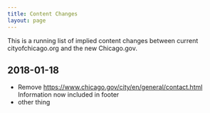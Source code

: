 ```yaml
---
title: Content Changes
layout: page
---
```


This is a running list of implied content changes between current cityofchicago.org and the new Chicago.gov.

## 2018-01-18

* Remove https://www.chicago.gov/city/en/general/contact.html
  Information now included in footer
* other thing